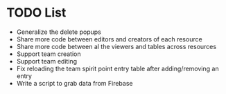 # TODO List

- Generalize the delete popups
- Share more code between editors and creators of each resource
- Share more code between al the viewers and tables across resources
- Support team creation
- Support team editing
- Fix reloading the team spirit point entry table after adding/removing an entry
- Write a script to grab data from Firebase
